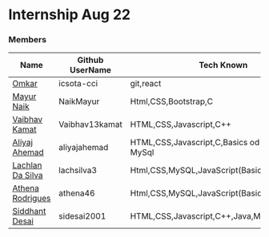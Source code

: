 # Internship Aug 22



### Members

| Name      | Github UserName |Tech Known| College Name |
|-----------|-----------------|----------|----------|
| [Omkar](/teams/members/omkar.md) | icsota-cci      |git,react| DBCC |
| [Mayur Naik](/teams/members/Mayur.md) | NaikMayur                |Html,CSS,Bootstrap,C        |SRIEIT       |
|[Vaibhav Kamat](/teams/members/Vaibhav.md)| Vaibhav13kamat|HTML,CSS,Javascript,C++ |SRIEIT|
|[Aliyaj Ahemad](https://github.com/AliyajAhemad/About-#readme)| aliyajahemad|HTML,CSS,Javascript,C,Basics od Java,basics of MySql|SRIEIT|
|[Lachlan Da Silva](/teams/members/lachlan.md)| lachsilva3 | Html,CSS,MySQL,JavaScript(Basics) | SRIEIT |
|[Athena Rodrigues](/teams/members/athena.md)| athena46 | Html,CSS,MySQL,JavaScript(Basics),C++,Python | DBCE |
|[Siddhant Desai](/teams/members/Siddhant.md)| sidesai2001 | HTML,CSS,Javascript,C++,Java,MySQL | DBCE |

